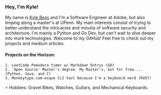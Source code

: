### Hey, I'm Kyle!


My name is [Kyle Bess](https://www.linkedin.com/in/kyle9bess/) and I'm a Software Engineer at Adobe, but also limping along a master's at UPenn. My main interests consist of trying to better understand the intricacies and minutia of software security and architecture. I'm mainly a Python and Go Dev, but can't wait to dive deeper into more technologies. Welcome to my GitHub! Feel free to check out my projects and medium articles.
#### Projects on the Horizon:
	1. LeetCode Pomodoro timer w/ Markdown Entrys (GO)
	2. 'Open Source' Master's degree. My Master's, but for free.... (Python, Java, and C)
	3. Monkeytype.com-esque CLI tool because I'm a keyboard nerd (RUST)

⚡ Hobbies: Gravel Bikes, Watches, Guitars, and Mechanical Keyboards.

